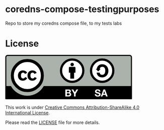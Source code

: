 # coredns-compose-testingpurposes
Repo to store my coredns compose file, to my tests labs





# License

<img src="./img/by-sa.png">

This work is under [Creative Commons Attribution-ShareAlike 4.0 International License](http://creativecommons.org/licenses/by-sa/4.0/).

Please read the [LICENSE](LICENSE) file for more details.

